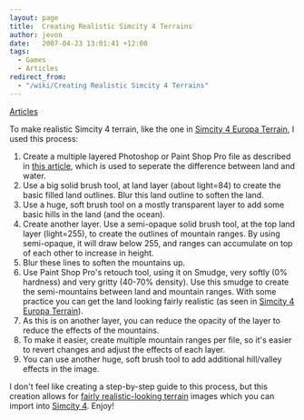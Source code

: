 ```yaml
---
layout: page
title:  Creating Realistic Simcity 4 Terrains
author: jevon
date:   2007-04-23 13:01:41 +12:00
tags:
  - Games
  - Articles
redirect_from:
  - "/wiki/Creating Realistic Simcity 4 Terrains"
---
```


[Articles](Articles.md)

To make realistic Simcity 4 terrain, like the one in [Simcity 4 Europa Terrain](Simcity_4_Europa_Terrain.md), I used this process:

1. Create a multiple layered Photoshop or Paint Shop Pro file as described in <a href="http://www.sc4ever.com/knowledge/showarticle.cfm?id=1103">this article</a>, which is used to seperate the difference between land and water.
1. Use a big solid brush tool, at land layer (about light=84) to create the basic filled land outlines. Blur this land outline to soften the land.
1. Use a huge, soft brush tool on a mostly transparent layer to add some basic hills in the land (and the ocean).
1. Create another layer. Use a semi-opaque solid brush tool, at the top land layer (light=255), to create the outlines of mountain ranges. By using semi-opaque, it will draw below 255, and ranges can accumulate on top of each other to increase in height.
1. Blur these lines to soften the mountains up.
1. Use Paint Shop Pro's retouch tool, using it on Smudge, very softly (0% hardness) and very gritty (40-70% density). Use this smudge to create the semi-mountains between land and mountain ranges. With some practice you can get the land looking fairly realistic (as seen in [Simcity 4 Europa Terrain](Simcity_4_Europa_Terrain.md)).
1. As this is on another layer, you can reduce the opacity of the layer to reduce the effects of the mountains.
1. To make it easier, create multiple mountain ranges per file, so it's easier to revert changes and adjust the effects of each layer.
1. You can use another huge, soft brush tool to add additional hill/valley effects in the image. 

I don't feel like creating a step-by-step guide to this process, but this creation allows for [fairly realistic-looking terrain](Simcity_4_Europa_Terrain.md) images which you can import into [Simcity 4](Simcity_4.md). Enjoy!
